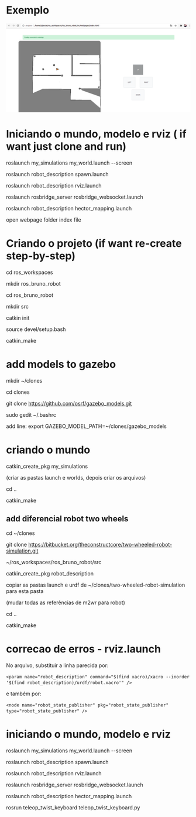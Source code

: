 # Exemplo 

<img src="https://github.com/bruiglesias/ros_robot_basic_mapping_to_web/blob/master/src/webpages/images/image01.png" width="1200"/> 

# Iniciando o mundo, modelo e rviz ( if want just clone and run)

roslaunch my_simulations my_world.launch --screen

roslaunch robot_description spawn.launch

roslaunch robot_description rviz.launch

roslaunch rosbridge_server rosbridge_websocket.launch

roslaunch robot_description hector_mapping.launch

open webpage folder index file 


# Criando o projeto  (if want re-create step-by-step)

cd ros_workspaces

mkdir ros_bruno_robot

cd ros_bruno_robot

mkdir src

catkin init

source devel/setup.bash

catkin_make

# add models to gazebo

mkdir ~/clones 

cd clones 

git clone https://github.com/osrf/gazebo_models.git

sudo gedit ~/.bashrc

add line: export GAZEBO_MODEL_PATH=~/clones/gazebo_models


# criando o mundo

catkin_create_pkg my_simulations

(criar as pastas launch e worlds, depois criar os arquivos)

cd ..

catkin_make


## add diferencial robot two wheels

cd ~/clones

git clone https://bitbucket.org/theconstructcore/two-wheeled-robot-simulation.git

~/ros_workspaces/ros_bruno_robot/src

catkin_create_pkg robot_description

copiar as pastas launch e urdf de  ~/clones/two-wheeled-robot-simulation para esta pasta

(mudar todas as referências de m2wr para robot)

cd ..

catkin_make

# correcao de erros - rviz.launch

No arquivo, substituir a linha parecida por:

```
<param name="robot_description" command="$(find xacro)/xacro --inorder '$(find robot_description)/urdf/robot.xacro'" />

```
e também por:

```
<node name="robot_state_publisher" pkg="robot_state_publisher" type="robot_state_publisher" />
```

# iniciando o mundo, modelo e rviz

roslaunch my_simulations my_world.launch --screen

roslaunch robot_description spawn.launch

roslaunch robot_description rviz.launch

roslaunch rosbridge_server rosbridge_websocket.launch

roslaunch robot_description hector_mapping.launch

rosrun teleop_twist_keyboard teleop_twist_keyboard.py
